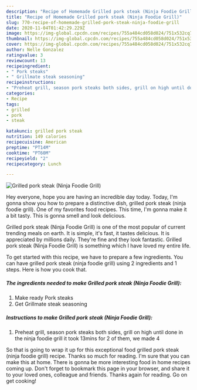 ```yaml
---
description: "Recipe of Homemade Grilled pork steak (Ninja Foodie Grill)"
title: "Recipe of Homemade Grilled pork steak (Ninja Foodie Grill)"
slug: 770-recipe-of-homemade-grilled-pork-steak-ninja-foodie-grill
date: 2020-11-04T01:42:29.229Z
image: https://img-global.cpcdn.com/recipes/755a484cd058d024/751x532cq70/grilled-pork-steak-ninja-foodie-grill-recipe-main-photo.jpg
thumbnail: https://img-global.cpcdn.com/recipes/755a484cd058d024/751x532cq70/grilled-pork-steak-ninja-foodie-grill-recipe-main-photo.jpg
cover: https://img-global.cpcdn.com/recipes/755a484cd058d024/751x532cq70/grilled-pork-steak-ninja-foodie-grill-recipe-main-photo.jpg
author: Nelle Gonzalez
ratingvalue: 3
reviewcount: 13
recipeingredient:
- " Pork steaks"
- " Grillmate steak seasoning"
recipeinstructions:
- "Preheat grill, season pork steaks both sides, grill on high until done in the ninja foodie grill it took 13mins for 2 of them, we made 4"
categories:
- Recipe
tags:
- grilled
- pork
- steak

katakunci: grilled pork steak 
nutrition: 149 calories
recipecuisine: American
preptime: "PT14M"
cooktime: "PT60M"
recipeyield: "2"
recipecategory: Lunch

---
```



![Grilled pork steak (Ninja Foodie Grill)](https://img-global.cpcdn.com/recipes/755a484cd058d024/751x532cq70/grilled-pork-steak-ninja-foodie-grill-recipe-main-photo.jpg)

Hey everyone, hope you are having an incredible day today. Today, I'm gonna show you how to prepare a distinctive dish, grilled pork steak (ninja foodie grill). One of my favorites food recipes. This time, I'm gonna make it a bit tasty. This is gonna smell and look delicious.



Grilled pork steak (Ninja Foodie Grill) is one of the most popular of current trending meals on earth. It is simple, it's fast, it tastes delicious. It is appreciated by millions daily. They're fine and they look fantastic. Grilled pork steak (Ninja Foodie Grill) is something which I have loved my entire life.


To get started with this recipe, we have to prepare a few ingredients. You can have grilled pork steak (ninja foodie grill) using 2 ingredients and 1 steps. Here is how you cook that.

<!--inarticleads1-->

##### The ingredients needed to make Grilled pork steak (Ninja Foodie Grill):

1. Make ready  Pork steaks
1. Get  Grillmate steak seasoning




<!--inarticleads2-->

##### Instructions to make Grilled pork steak (Ninja Foodie Grill):

1. Preheat grill, season pork steaks both sides, grill on high until done in the ninja foodie grill it took 13mins for 2 of them, we made 4




So that is going to wrap it up for this exceptional food grilled pork steak (ninja foodie grill) recipe. Thanks so much for reading. I'm sure that you can make this at home. There is gonna be more interesting food in home recipes coming up. Don't forget to bookmark this page in your browser, and share it to your loved ones, colleague and friends. Thanks again for reading. Go on get cooking!
